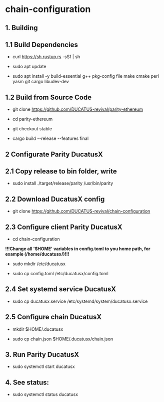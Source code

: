 # chain-configuration

## 1. Building

## 1.1 Build Dependencies

- curl https://sh.rustup.rs -sSf | sh

- sudo apt update

- sudo apt install -y build-essential g++ pkg-config file make cmake perl yasm git cargo libudev-dev

## 1.2 Build from Source Code

- git clone https://github.com/DUCATUS-revival/parity-ethereum

- cd parity-ethereum

- git checkout stable

- cargo build --release --features final

## 2 Configurate Parity DucatusX

## 2.1 Copy release to bin folder, write

- sudo install ./target/release/parity /usr/bin/parity

## 2.2 Download DucatusX config

- git clone https://github.com/DUCATUS-revival/chain-configuration

## 2.3 Configure client Parity DucatusX

- cd chain-configuration

<b> !!!Change all '$HOME' variables in config.toml to you home path, for example (/home/ducatusx/)!!! </b>

- sudo mkdir /etc/ducatusx

- sudo cp config.toml /etc/ducatusx/config.toml

## 2.4 Set systemd service DucatusX

- sudo cp ducatusx.service /etc/systemd/system/ducatusx.service

## 2.5 Configure chain DucatusX

- mkdir $HOME/.ducatusx

- sudo cp chain.json $HOME/.ducatusx/chain.json

## 3. Run Parity DucatusX

- sudo systemctl start ducatusx

## 4. See status:

- sudo systemctl status ducatusx
